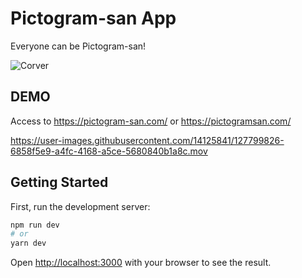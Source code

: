 # Pictogram-san App

Everyone can be Pictogram-san!

![Corver](https://user-images.githubusercontent.com/14125841/127799854-f04946f6-56c9-47f5-b307-bb38b0944956.png)


## DEMO

Access to https://pictogram-san.com/ or https://pictogramsan.com/

https://user-images.githubusercontent.com/14125841/127799826-6858f5e9-a4fc-4168-a5ce-5680840b1a8c.mov


## Getting Started

First, run the development server:

```bash
npm run dev
# or
yarn dev
```

Open [http://localhost:3000](http://localhost:3000) with your browser to see the result.
